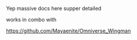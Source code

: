 Yep massive docs here supper detailed

works in combo with

https://github.com/Mayaenite/Omniverse_Wingman

